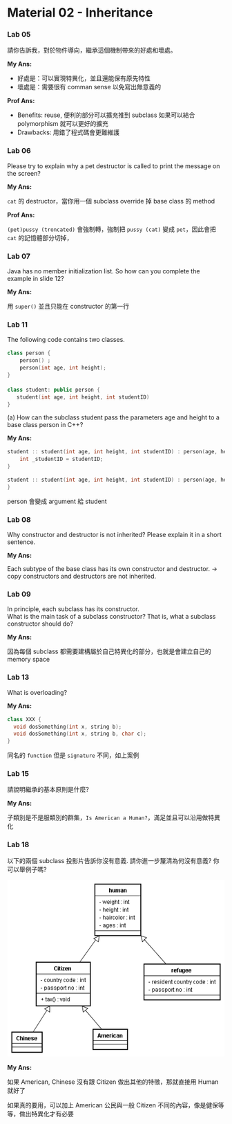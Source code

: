 # Material 02 - Inheritance

### Lab 05

請你告訴我，對於物件導向，繼承這個機制帶來的好處和壞處。

**My Ans:**
- 好處是：可以實現特異化，並且還能保有原先特性
- 壞處是：需要很有 comman sense 以免寫出無意義的

**Prof Ans:**
- Benefits: reuse, 便利的部分可以擴充推到 subclass 如果可以結合 polymorphism 就可以更好的擴充
- Drawbacks: 用錯了程式碼會更難維護

### Lab 06

Please try to explain why a pet destructor is called to print the message on the screen?

**My Ans:**

`cat` 的 destructor，當你用一個 subclass override 掉 base class 的 method

**Prof Ans:**

`(pet)pussy (troncated)` 會強制轉，強制把 `pussy (cat)` 變成 `pet`，因此會把 `cat` 的記憶體部分切掉，


### Lab 07

Java has no member initialization list. So how can you complete the example in slide 12?

**My Ans:**

用 `super()` 並且只能在 constructor 的第一行


### Lab 11

The following code contains two classes.

```cpp
class person {
    person() ;
    person(int age, int height);
}

class student: public person {
   student(int age, int height, int studentID)   
}
```

(a) How can the subclass student pass the parameters age and height to a base class person in C++?


**My Ans:**

```cpp
student :: student(int age, int height, int studentID) : person(age, height)  {
    int _studentID = studentID;
}
```

```cpp
student :: student(int age, int height, int studentID) : person(age, height), _studentID(studentID)  {
}
```

person 會變成 argument 給 student


### Lab 08

Why constructor and destructor is not inherited? Please explain it in a short sentence.

**My Ans:**

Each subtype of the base class has its own constructor and destructor. -> copy constructors and destructors are not inherited.


### Lab 09

In principle, each subclass has its constructor.   
What is the main task of a subclass constructor? That is, what a subclass constructor should do?

**My Ans:**

因為每個 subclass 都需要建構屬於自己特異化的部分，也就是會建立自己的 memory space


### Lab 13

What is overloading?


**My Ans:**

```cpp
class XXX {
  void dosSomething(int x, string b);
  void dosSomething(int x, string b, char c);
}
```

同名的 `function` 但是 `signature` 不同，如上案例

### Lab 15

請說明繼承的基本原則是什麼?

**My Ans:**

子類別是不是服類別的群集，`Is American a Human?`，滿足並且可以沿用做特異化


### Lab 18

以下的兩個 subclass 投影片告訴你沒有意義. 請你進一步釐清為何沒有意義? 你可以舉例子嗎?

![](../../materials/02_inheritance/imgs/01.png)

**My Ans:**

如果 American, Chinese 沒有跟 Citizen 做出其他的特徵，那就直接用 Human 就好了

如果真的要用，可以加上 American 公民與一般 Citizen 不同的內容，像是健保等等，做出特異化才有必要

